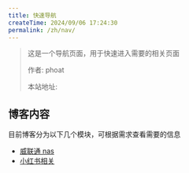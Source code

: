 ```yaml
---
title: 快速导航
createTime: 2024/09/06 17:24:30
permalink: /zh/nav/
---
```


> 这是一个导航页面，用于快速进入需要的相关页面
>
> 作者: phoat
>
> 本站地址:

## 博客内容

目前博客分为以下几个模块，可根据需求查看需要的信息

- [威联通 nas](./nas.md)
- [小红书相关](red_book.md)
